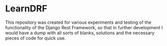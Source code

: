 # LearnDRF

This repository was created for various experiments and testing of the functionality of the Django Rest Framework, so that in further development I would have a dump with all sorts of blanks, solutions and the necessary pieces of code for quick use.
